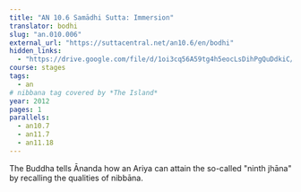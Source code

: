 ```yaml
---
title: "AN 10.6 Samādhi Sutta: Immersion"
translator: bodhi
slug: "an.010.006"
external_url: "https://suttacentral.net/an10.6/en/bodhi"
hidden_links:
  - "https://drive.google.com/file/d/1oi3cq56A59tg4h5eocLsDihPgQuDdkiC/view?usp=drivesdk"
course: stages
tags:
  - an
# nibbana tag covered by *The Island*
year: 2012
pages: 1
parallels:
  - an10.7
  - an11.7
  - an11.18
---
```


The Buddha tells Ānanda how an Ariya can attain the so-called "ninth jhāna" by recalling the qualities of nibbāna.
